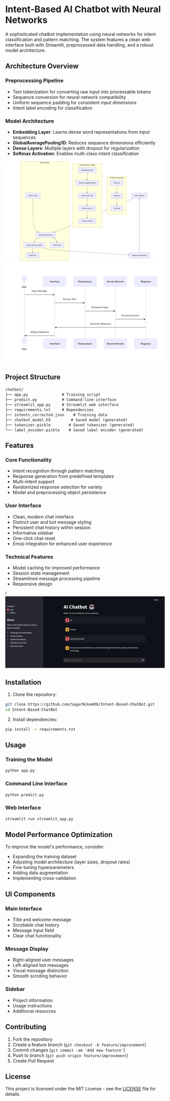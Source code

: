 # Intent-Based AI Chatbot with Neural Networks

A sophisticated chatbot implementation using neural networks for intent classification and pattern matching. The system features a clean web interface built with Streamlit, preprocessed data handling, and a robust model architecture.

## Architecture Overview

### Preprocessing Pipeline
- Text tokenization for converting raw input into processable tokens
- Sequence conversion for neural network compatibility
- Uniform sequence padding for consistent input dimensions
- Intent label encoding for classification

### Model Architecture
- **Embedding Layer**: Learns dense word representations from input sequences
- **GlobalAveragePooling1D**: Reduces sequence dimensions efficiently
- **Dense Layers**: Multiple layers with dropout for regularization
- **Softmax Activation**: Enables multi-class intent classification

![[System Architecture]](System-Architecture.png)
![[Sequence]](Sequence.png)

## Project Structure

```
chatbot/
├── app.py               # Training script
├── predict.py           # Command-line interface
├── streamlit_app.py     # Streamlit web interface
├── requirements.txt     # Dependencies
├── intents_corrected.json    # Training data
├── chatbot_model.h5         # Saved model (generated)
├── tokenizer.pickle        # Saved tokenizer (generated)
└── label_encoder.pickle    # Saved label encoder (generated)
```

## Features

### Core Functionality
- Intent recognition through pattern matching
- Response generation from predefined templates
- Multi-intent support
- Randomized response selection for variety
- Model and preprocessing object persistence

### User Interface
- Clean, modern chat interface
- Distinct user and bot message styling
- Persistent chat history within session
- Informative sidebar
- One-click chat reset
- Emoji integration for enhanced user experience

### Technical Features
- Model caching for improved performance
- Session state management
- Streamlined message processing pipeline
- Responsive design

!![[Output]](output.png)

## Installation

1. Clone the repository:
```bash
git clone https://github.com/SagarNikam09/Intent-Based-ChatBot.git
cd Intent-Based-ChatBot
```

2. Install dependencies:
```bash
pip install -r requirements.txt
```

## Usage

### Training the Model
```bash
python app.py
```

### Command Line Interface
```bash
python predict.py
```

### Web Interface
```bash
streamlit run streamlit_app.py
```

## Model Performance Optimization

To improve the model's performance, consider:
- Expanding the training dataset
- Adjusting model architecture (layer sizes, dropout rates)
- Fine-tuning hyperparameters
- Adding data augmentation
- Implementing cross-validation

## UI Components

### Main Interface
- Title and welcome message
- Scrollable chat history
- Message input field
- Clear chat functionality

### Message Display
- Right-aligned user messages
- Left-aligned bot messages
- Visual message distinction
- Smooth scrolling behavior

### Sidebar
- Project information
- Usage instructions
- Additional resources

## Contributing

1. Fork the repository
2. Create a feature branch (`git checkout -b feature/improvement`)
3. Commit changes (`git commit -am 'Add new feature'`)
4. Push to branch (`git push origin feature/improvement`)
5. Create Pull Request

## License

This project is licensed under the MIT License - see the [LICENSE](LICENSE) file for details.
